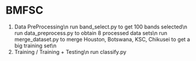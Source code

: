 # BMFSC

1. Data PreProcessing\n
    run band_select.py to get 100 bands selected\n
    run data_preprocess.py to obtain 8 processed data sets\n
    run merge_dataset.py to merge Houston, Botswana, KSC, Chikusei to get a big training set\n
2. Training / Training + Testing\n
    run classify.py
